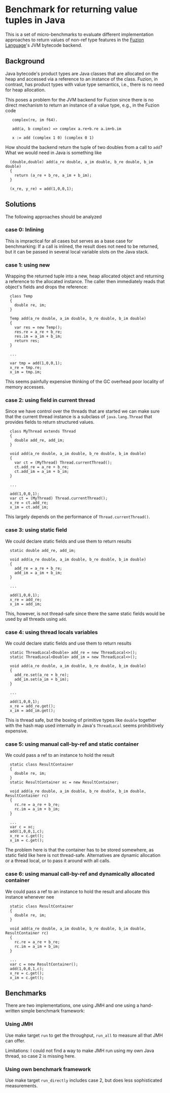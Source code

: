 # Benchmark for returning value tuples in Java

This is a set of micro-benchmarks to evaluate different implementation
approaches to return values of non-ref type features in the [Fuzion
Language](https://github.com/tokiwa-software/fuzion)'s JVM bytecode backend.

## Background

Java bytecode's product types are Java classes that are allocated on the heap
and accessed via a reference to an instance of the class.  Fuzion, in contrast,
has product types with value type semantics, i.e., there is no need for heap
allocation.

This poses a problem for the JVM backend for Fuzion since there is no direct
mechanism to return an instance of a value type, e.g., in the Fuzion code

```
   complex(re, im f64).

   add(a, b complex) => complex a.re+b.re a.im+b.im

   x := add (complex 1 0) (complex 0 1)
```

How should the backend return the tuple of two doubles from a call to `add`?
What we would need in Java is something like

```
  (double,double) add(a_re double, a_im double, b_re double, b_im double)
  {
    return (a_re + b_re, a_im + b_im);
  }

  (x_re, y_re) = add(1,0,0,1);
```

## Solutions

The following approaches should be analyzed

### case 0: Inlining

This is impractical for all cases but serves as a base case for benchmarking: If
a call is inlined, the result does not need to be returned, but it can be passed
in several local variable slots on the Java stack.

### case 1: using new

Wrapping the returned tuple into a new, heap allocated object and returning a
reference to the allocated instance.  The caller then immediately reads that
object's fields and drops the reference:

```
  class Temp
  {
    double re, im;
  }

  Temp add(a_re double, a_im double, b_re double, b_im double)
  {
    var res = new Temp();
    res.re = a_re + b_re;
    res.im = a_im + b_im;
    return res;
  }

  ...

  var tmp = add(1,0,0,1);
  x_re = tmp.re;
  x_im = tmp.im;
```

This seems painfully expensive thinking of the GC overhead poor locality of
memory accesses.

### case 2: using field in current thread

Since we have control over the threads that are started we can make sure that
the current thread instance is a subclass of `java.lang.Thread` that provides
fields to return structured values.

```
  class MyThread extends Thread
  {
    double add_re, add_im;
  }

  void add(a_re double, a_im double, b_re double, b_im double)
  {
    var ct = (MyThread) Thread.currentThread();
    ct.add_re = a_re + b_re;
    ct.add_im = a_im + b_im;
  }

  ...

  add(1,0,0,1);
  var ct = (MyThread) Thread.currentThread();
  x_re = ct.add_re;
  x_im = ct.add_im;
```

This largely depends on the performance of `Thread.currentThread()`.

### case 3: using static field

We could declare static fields and use them to return results

```
  static double add_re, add_im;

  void add(a_re double, a_im double, b_re double, b_im double)
  {
    add_re = a_re + b_re;
    add_im = a_im + b_im;
  }

  ...

  add(1,0,0,1);
  x_re = add_re;
  x_im = add_im;
```

This, however, is not thread-safe since there the same static fields would be
used by all threads using `add`.

### case 4: using thread locals variables

We could declare static fields and use them to return results

```
  static ThreadLocal<Double> add_re = new ThreadLocal<>();
  static ThreadLocal<Double> add_im = new ThreadLocal<>();

  void add(a_re double, a_im double, b_re double, b_im double)
  {
    add_re.set(a_re + b_re);
    add_im.set(a_im + b_im);
  }

  ...

  add(1,0,0,1);
  x_re = add_re.get();
  x_im = add_im.get();
```

This is thread safe, but the boxing of primitive types like `double` together
with the hash map used internally in Java's `ThreadLocal` seems prohibitively
expensive.

### case 5: using manual call-by-ref and static container

We could pass a ref to an instance to hold the result

```
  static class ResultContainer
  {
    double re, im;
  }
  static ResultContainer xc = new ResultContainer;

  void add(a_re double, a_im double, b_re double, b_im double, ResultContainer rc)
  {
    rc.re = a_re + b_re;
    rc.im = a_im + b_im;
  }

  ...
  var c = xc;
  add(1,0,0,1,c);
  x_re = c.get();
  x_im = c.get();
```

The problem here is that the container has to be stored somewhere, as static
field like here is not thread-safe. Alternatives are dynamic allocation or a
thread local, or to pass it around with all calls.

### case 6: using manual call-by-ref and dynamically allocated container

We could pass a ref to an instance to hold the result and allocate this instance whenever nee

```
  static class ResultContainer
  {
    double re, im;
  }

  void add(a_re double, a_im double, b_re double, b_im double, ResultContainer rc)
  {
    rc.re = a_re + b_re;
    rc.im = a_im + b_im;
  }

  ...
  var c = new ResultContainer();
  add(1,0,0,1,c);
  x_re = c.get();
  x_im = c.get();
```

## Benchmarks

There are two implementations, one using JMH and one using a hand-written simple
benchmark framework:

### Using JMH

Use make target `run` to get the throughput, `run_all` to measure all that JMH
can offer.

Limitations: I could not find a way to make JMH run using my own Java thread, so
case 2 is missing here.

### Using own benchmark framework

Use make target `run_directly` includes case 2, but does less sophisticated
measurements.
